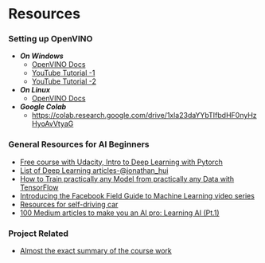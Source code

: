 # Resources
### Setting up OpenVINO 
- ***On Windows***
  - [OpenVINO Docs](https://docs.openvinotoolkit.org/latest/_docs_install_guides_installing_openvino_windows.html)
  - [YouTube Tutorial -1](https://www.youtube.com/watch?v=PQ54zZgftxw)
  - [YouTube Tutorial -2](https://www.youtube.com/watch?v=h-odZn-yGPY)
- ***On Linux***
  - [OpenVINO Docs](https://docs.openvinotoolkit.org/latest/_docs_install_guides_installing_openvino_linux.html)
- ***Google Colab***
  - https://colab.research.google.com/drive/1xla23daYYbTIfbdHF0nyHzHyoAvVtyaG
  
### General Resources for AI Beginners
- [Free course with Udacity, Intro to Deep Learning with Pytorch](https://www.udacity.com/course/deep-learning-pytorch--ud188)
- [List of Deep Learning articles-@jonathan_hui]( https://medium.com/@jonathan_hui/index-page-for-my-articles-in-deep-learning-19821810a14)
- [How to Train practically any Model from practically any Data with TensorFlow](  https://jrmeyer.github.io/machinelearning/2019/05/29/tensorflow-dataset-estimator-api.html)
- [Introducing the Facebook Field Guide to Machine Learning video series]( https://research.fb.com/blog/2018/05/the-facebook-field-guide-to-machine-learning-video-series/)
- [Resources for self-driving car]( https://medium.com/@yogeshojha/self-driving-cars-beginners-guide-to-computer-vision-finding-simple-lane-lines-using-python-a4977015e232)
- [100 Medium articles to make you an AI pro: Learning AI (Pt.1)](https://medium.com/@oleksii_kh/100-medium-articles-to-make-you-an-ai-pro-learning-ai-pt-1-3ab7ab462f20)

### Project Related
- [Almost the exact summary of the course work](https://mc.ai/deploying-ai-at-the-edge-with-intel-openvino-part-1/)
